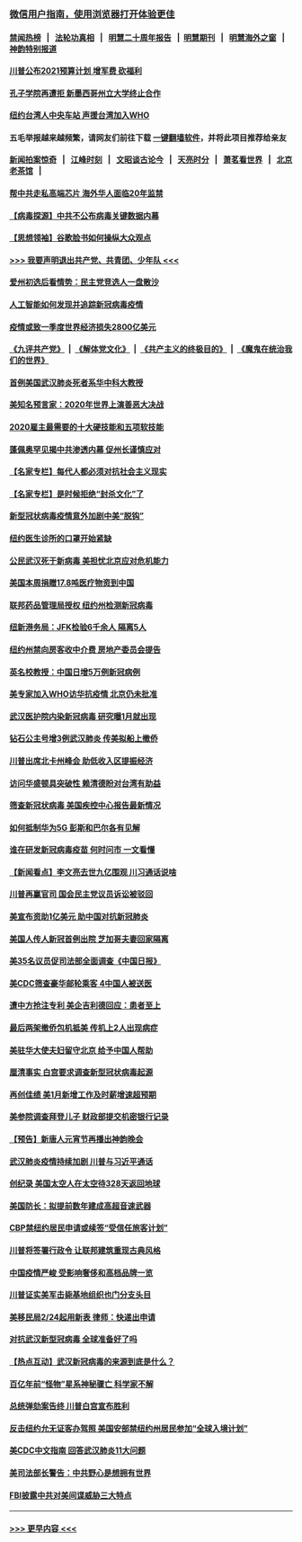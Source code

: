 ### [微信用户指南，使用浏览器打开体验更佳](https://github.com/gfw-breaker/banned-news1/blob/master/indexes/wechat-guide.md?t=0)
#### [禁闻热榜](热点新闻.md?t=0)  &nbsp;&nbsp;|&nbsp;&nbsp; [法轮功真相](https://github.com/gfw-breaker/truth/blob/master/README.md?t=0) &nbsp;&nbsp;|&nbsp;&nbsp; [明慧二十周年报告](https://github.com/gfw-breaker/mh-reports/blob/master/README.md?t=0) &nbsp;&nbsp;|&nbsp;&nbsp;[明慧期刊](https://github.com/gfw-breaker/mh-qikan) &nbsp;&nbsp;|&nbsp;&nbsp; [明慧海外之窗](https://github.com/gfw-breaker/mh-news/blob/master/README.md?t=0) &nbsp;&nbsp;|&nbsp;&nbsp; [神韵特别报道](https://github.com/gfw-breaker/mh-news/blob/master/shenyun.md?t=0)
#### [川普公布2021预算计划 增军费 砍福利](../pages/nsc412/n11859012.md?t=02110155) 
#### [孔子学院再遭拒 新墨西哥州立大学终止合作](../pages/nsc412/n11858661.md?t=02110155) 
#### [纽约台湾人中央车站  声援台湾加入WHO](../pages/nsc412/n11857757.md?t=02110155) 
#### 五毛举报越来越频繁，请网友们前往下载 [一键翻墙软件](https://github.com/gfw-breaker/ssr-accounts)，并将此项目推荐给亲友
#### [新闻拍案惊奇](https://github.com/gfw-breaker/banned-news1/blob/master/pages/link4.md) &nbsp;&nbsp;|&nbsp;&nbsp; [江峰时刻](https://github.com/gfw-breaker/banned-news1/blob/master/pages/link4.md) &nbsp;&nbsp;|&nbsp;&nbsp; [文昭谈古论今](https://github.com/gfw-breaker/banned-news1/blob/master/pages/link4.md) &nbsp;&nbsp;|&nbsp;&nbsp; [天亮时分](https://github.com/gfw-breaker/banned-news1/blob/master/pages/link4.md) &nbsp;&nbsp;|&nbsp;&nbsp; [萧茗看世界](https://github.com/gfw-breaker/banned-news1/blob/master/pages/link4.md) &nbsp;&nbsp;|&nbsp;&nbsp; [北京老茶馆](https://github.com/gfw-breaker/banned-news1/blob/master/pages/link4.md) &nbsp;&nbsp;|&nbsp;&nbsp; 
#### [帮中共走私高端芯片 海外华人面临20年监禁](../pages/nsc412/n11855016.md?t=02110155) 
#### [【病毒探源】中共不公布病毒关键数据内幕](../pages/nsc412/n11856584.md?t=02110155) 
#### [【思想领袖】谷歌脸书如何操纵大众观点](../pages/nsc412/n11680874.md?t=02110155) 
#### [>>> 我要声明退出共产党、共青团、少年队 <<<](https://github.com/begood0513/goodnews/blob/master/quit/letter.md) 
#### [爱州初选后看情势：民主党竞选人一盘散沙](../pages/nsc412/n11856557.md?t=02110155) 
#### [人工智能如何发现并追踪新冠病毒疫情](../pages/nsc412/n11856398.md?t=02110155) 
#### [疫情或致一季度世界经济损失2800亿美元](../pages/nsc412/n11855639.md?t=02110155) 
#### [《九评共产党》](https://github.com/begood0513/9ping.md/blob/master/README.md) &nbsp;|&nbsp; [《解体党文化》](../../../../jtdwh.md/blob/master/README.md)  &nbsp;|&nbsp; [《共产主义的终极目的》](../../../../gczydzjmd.md/blob/master/README.md) &nbsp;|&nbsp; [《魔鬼在统治我们的世界》](../../../../mgztzwmdsj.md/blob/master/README.md) 
#### [首例美国武汉肺炎死者系华中科大教授](../pages/nsc412/n11855500.md?t=02110155) 
#### [美知名预言家：2020年世界上演善恶大决战](../pages/nsc412/n11855418.md?t=02110155) 
#### [2020雇主最需要的十大硬技能和五项软技能](../pages/nsc412/n11850953.md?t=02110155) 
#### [蓬佩奥罕见揭中共渗透内幕 促州长谨慎应对](../pages/nsc412/n11854685.md?t=02110155) 
#### [【名家专栏】每代人都必须对抗社会主义现实](../pages/nsc412/n11831412.md?t=02110155) 
#### [【名家专栏】是时候拒绝“封杀文化”了](../pages/nsc412/n11814093.md?t=02110155) 
#### [新型冠状病毒疫情意外加剧中美“脱钩”](../pages/nsc412/n11854475.md?t=02110155) 
#### [纽约医生诊所的口罩开始紧缺](../pages/nsc412/n11853364.md?t=02110155) 
#### [公民武汉死于新病毒 美担忧北京应对危机能力](../pages/nsc412/n11854331.md?t=02110155) 
#### [美国本周捐赠17.8吨医疗物资到中国](../pages/nsc412/n11854269.md?t=02110155) 
#### [联邦药品管理局授权  纽约州检测新冠病毒](../pages/nsc412/n11853371.md?t=02110155) 
#### [纽新港务局：JFK检验6千余人  隔离5人](../pages/nsc412/n11853366.md?t=02110155) 
#### [纽约州禁向房客收中介费  房地产委员会提告](../pages/nsc412/n11853360.md?t=02110155) 
#### [英名校教授：中国日增5万例新冠病例](../pages/nsc412/n11854174.md?t=02110155) 
#### [美专家加入WHO访华抗疫情 北京仍未批准](../pages/nsc412/n11854043.md?t=02110155) 
#### [武汉医护院内染新冠病毒 研究曝1月就出现](../pages/nsc412/n11852928.md?t=02110155) 
#### [钻石公主号增3例武汉肺炎 传美拟船上撤侨](../pages/nsc412/n11853240.md?t=02110155) 
#### [川普出席北卡州峰会 助低收入区提振经济](../pages/nsc412/n11853232.md?t=02110155) 
#### [访问华盛顿具突破性 赖清德盼对台湾有助益](../pages/nsc412/n11853129.md?t=02110155) 
#### [筛查新冠状病毒 美国疾控中心报告最新情况](../pages/nsc412/n11853070.md?t=02110155) 
#### [如何抵制华为5G 彭斯和巴尔各有见解](../pages/nsc412/n11852535.md?t=02110155) 
#### [谁在研发新冠病毒疫苗 何时问市 一文看懂](../pages/nsc412/n11852840.md?t=02110155) 
#### [【新闻看点】李文亮去世九亿围观 川习通话说啥](../pages/nsc412/n11852360.md?t=02110155) 
#### [川普再赢官司 国会民主党议员诉讼被驳回](../pages/nsc412/n11852287.md?t=02110155) 
#### [美宣布资助1亿美元 助中国对抗新冠肺炎](../pages/nsc412/n11852531.md?t=02110155) 
#### [美国人传人新冠首例出院 芝加哥夫妻回家隔离](../pages/nsc412/n11852452.md?t=02110155) 
#### [美35名议员促司法部全面调查《中国日报》](../pages/nsc412/n11852435.md?t=02110155) 
#### [美CDC筛查豪华邮轮乘客 4中国人被送医](../pages/nsc412/n11852085.md?t=02110155) 
#### [遭中方抢注专利 美企吉利德回应：患者至上](../pages/nsc412/n11852037.md?t=02110155) 
#### [最后两架撤侨包机抵美 传机上2人出现病症](../pages/nsc412/n11852173.md?t=02110155) 
#### [美驻华大使夫妇留守北京 给予中国人帮助](../pages/nsc412/n11852165.md?t=02110155) 
#### [厘清事实 白宫要求调查新型冠状病毒起源](../pages/nsc412/n11852106.md?t=02110155) 
#### [再创佳绩 美1月新增工作及时薪增速超预期](../pages/nsc412/n11852174.md?t=02110155) 
#### [美参院调查拜登儿子 财政部提交机密银行记录](../pages/nsc412/n11851808.md?t=02110155) 
#### [【预告】新唐人元宵节再播出神韵晚会](../pages/nsc412/n11843192.md?t=02110155) 
#### [武汉肺炎疫情持续加剧 川普与习近平通话](../pages/nsc412/n11851613.md?t=02110155) 
#### [创纪录 美国太空人在太空待328天返回地球](../pages/nsc412/n11851266.md?t=02110155) 
#### [美国防长：拟提前数年建成高超音速武器](../pages/nsc412/n11850959.md?t=02110155) 
#### [CBP禁纽约居民申请或续签“受信任旅客计划”](../pages/nsc412/n11850857.md?t=02110155) 
#### [川普将签署行政令 让联邦建筑重现古典风格](../pages/nsc412/n11850654.md?t=02110155) 
#### [中国疫情严峻 受影响奢侈和高档品牌一览](../pages/nsc412/n11850319.md?t=02110155) 
#### [川普证实美军击毙基地组织也门分支头目](../pages/nsc412/n11850383.md?t=02110155) 
#### [美移民局2/24起用新表 律师：快递出申请](../pages/nsc412/n11848220.md?t=02110155) 
#### [对抗武汉新型冠病毒 全球准备好了吗](../pages/nsc412/n11850142.md?t=02110155) 
#### [【热点互动】武汉新冠病毒的来源到底是什么？](../pages/nsc412/n11849749.md?t=02110155) 
#### [百亿年前“怪物”星系神秘骤亡 科学家不解](../pages/nsc412/n11849863.md?t=02110155) 
#### [总统弹劾案告终 川普白宫宣布胜利](../pages/nsc412/n11849985.md?t=02110155) 
#### [反击纽约允无证客办驾照  美国安部禁纽约州居民参加“全球入境计划”](../pages/nsc412/n11849828.md?t=02110155) 
#### [美CDC中文指南 回答武汉肺炎11大问题](../pages/nsc412/n11849703.md?t=02110155) 
#### [美司法部长警告：中共野心是想拥有世界](../pages/nsc412/n11849769.md?t=02110155) 
#### [FBI披露中共对美间谍威胁三大特点](../pages/nsc412/n11849700.md?t=02110155) 

----
#### [ >>> 更早内容 <<< ](../indexes/nsc412-earlier.md)
